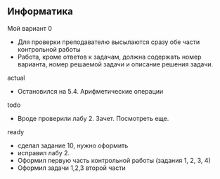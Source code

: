 ## Информатика

Мой вариант 0

- Для проверки преподавателю высылаются сразу обе части контрольной работы
- Работа, кроме ответов к задачам, должна содержать номер варианта, номер решаемой задачи и описание решения задачи.

actual
- Остановился на 5.4. Арифметические операции

todo
- Вроде проверили лабу 2. Зачет. Посмотреть еще.

ready
- сделал задание 10, нужно оформить
- исправил лабу 2.
- Оформил первую часть контрольной работы (задания 1, 2, 3, 4)
- Оформил задачи 1,2,3 второй части